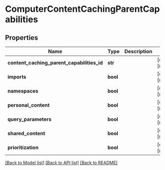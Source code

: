 # ComputerContentCachingParentCapabilities

## Properties
Name | Type | Description | Notes
------------ | ------------- | ------------- | -------------
**content_caching_parent_capabilities_id** | **str** |  | [optional] [readonly] 
**imports** | **bool** |  | [optional] [readonly] 
**namespaces** | **bool** |  | [optional] [readonly] 
**personal_content** | **bool** |  | [optional] [readonly] 
**query_parameters** | **bool** |  | [optional] [readonly] 
**shared_content** | **bool** |  | [optional] [readonly] 
**prioritization** | **bool** |  | [optional] [readonly] 

[[Back to Model list]](../README.md#documentation-for-models) [[Back to API list]](../README.md#documentation-for-api-endpoints) [[Back to README]](../README.md)


